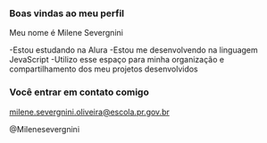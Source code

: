 ### Boas vindas ao meu perfil 

Meu nome é Milene Severgnini

-Estou estudando na Alura
-Estou me desenvolvendo na linguagem JevaScript
-Utilizo esse espaço para minha organização e compartilhamento dos meu projetos desenvolvidos

### Você entrar em contato comigo

milene.severgnini.oliveira@escola.pr.gov.br

@Milenesevergnini
